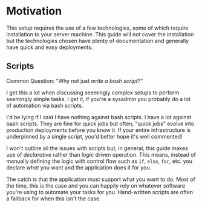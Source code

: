 # Motivation

This setup requires the use of a few technologies, some of which require
installation to your server machine. This guide will not cover the installation
but the technologies chosen have plenty of documentation and generally have
quick and easy deployments.

## Scripts

Common Question: "Why not just _write a bash script_?"

I get this a lot when discussing seemingly complex setups to perform seemingly
simple tasks. I get it, if you're a sysadmin you probably do a lot of automation
via bash scripts.

I'd be lying if I said I have nothing against bash scripts. I have a lot against
bash scripts. They are fine for quick jobs but often, "quick jobs" evolve into
production deployments before you know it. If your entire infrastructure is
underpinned by a single script, you'd better hope it's well commented!

I won't outline all the issues with scripts but, in general, this guide makes
use of _declarative_ rather than _logic_ driven operation. This means, instead
of manually defining the logic with control flow such as `if`, `else`, `for`,
etc. you declare _what_ you want and the application does it for you.

The catch is that the application must support what you want to do. Most of the
time, this is the case and you can happily rely on whatever software you're
using to automate your tasks for you. Hand-written scripts are often a fallback
for when this isn't the case.
